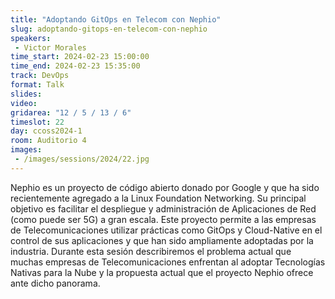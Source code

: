 ```yaml
---
title: "Adoptando GitOps en Telecom con Nephio"
slug: adoptando-gitops-en-telecom-con-nephio
speakers:
 - Victor Morales
time_start: 2024-02-23 15:00:00
time_end: 2024-02-23 15:35:00
track: DevOps
format: Talk
slides: 
video: 
gridarea: "12 / 5 / 13 / 6"
timeslot: 22
day: ccoss2024-1
room: Auditorio 4
images: 
 - /images/sessions/2024/22.jpg
---
```


Nephio es un proyecto de código abierto donado por Google y que ha sido recientemente agregado a la Linux Foundation Networking. Su principal objetivo es facilitar el despliegue y administración de Aplicaciones de Red (como puede ser 5G) a gran escala. Este proyecto permite a las empresas de Telecomunicaciones utilizar prácticas como GitOps y Cloud-Native en el control de sus aplicaciones y que han sido ampliamente adoptadas por la industria. Durante esta sesión describiremos el problema actual que muchas empresas de Telecomunicaciones enfrentan al adoptar Tecnologías Nativas para la Nube y la propuesta actual que el proyecto Nephio ofrece ante dicho panorama.